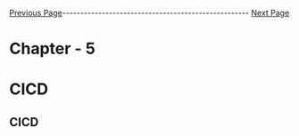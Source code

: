 

[Previous Page](https://github.com/EtricKombat/Course_Practical_Guide_EKS/blob/master/_docs/ch4/comparision.md)---------------------------------------------------- [Next Page](https://github.com/EtricKombat/Course_Practical_Guide_EKS/blob/master/_docs/ch5/workflow_definition.md)



# Chapter - 5
# CICD

## CICD
